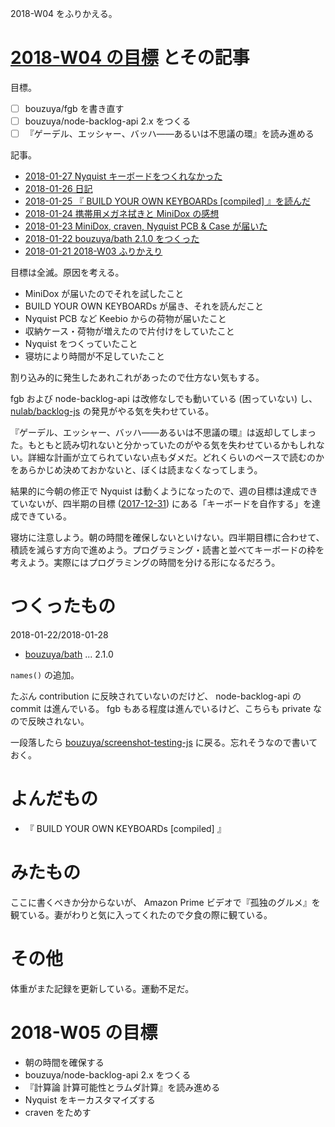 2018-W04 をふりかえる。

# [2018-W04 の目標][2018-01-21] とその記事

目標。

- [ ] bouzuya/fgb を書き直す
- [ ] bouzuya/node-backlog-api 2.x をつくる
- [ ] 『ゲーデル、エッシャー、バッハ――あるいは不思議の環』を読み進める

記事。

- [2018-01-27 Nyquist キーボードをつくれなかった][2018-01-27]
- [2018-01-26 日記][2018-01-26]
- [2018-01-25 『 BUILD YOUR OWN KEYBOARDs [compiled] 』を読んだ][2018-01-25]
- [2018-01-24 携帯用メガネ拭きと MiniDox の感想][2018-01-24]
- [2018-01-23 MiniDox, craven, Nyquist PCB & Case が届いた][2018-01-23]
- [2018-01-22 bouzuya/bath 2.1.0 をつくった][2018-01-22]
- [2018-01-21 2018-W03 ふりかえり][2018-01-21]

目標は全滅。原因を考える。

- MiniDox が届いたのでそれを試したこと
- BUILD YOUR OWN KEYBOARDs が届き、それを読んだこと
- Nyquist PCB など Keebio からの荷物が届いたこと
- 収納ケース・荷物が増えたので片付けをしていたこと
- Nyquist をつくっていたこと
- 寝坊により時間が不足していたこと

割り込み的に発生したあれこれがあったので仕方ない気もする。

fgb および node-backlog-api は改修なしでも動いている (困っていない) し、 [nulab/backlog-js][] の発見がやる気を失わせている。

『ゲーデル、エッシャー、バッハ――あるいは不思議の環』は返却してしまった。もともと読み切れないと分かっていたのがやる気を失わせているかもしれない。詳細な計画が立てられていない点もダメだ。どれくらいのペースで読むのかをあらかじめ決めておかないと、ぼくは読まなくなってしまう。

結果的に今朝の修正で Nyquist は動くようになったので、週の目標は達成できていないが、四半期の目標 ([2017-12-31][]) にある「キーボードを自作する」を達成できている。

寝坊に注意しよう。朝の時間を確保しないといけない。四半期目標に合わせて、積読を減らす方向で進めよう。プログラミング・読書と並べてキーボードの枠を考えよう。実際にはプログラミングの時間を分ける形になるだろう。

# つくったもの

2018-01-22/2018-01-28

- [bouzuya/bath][] ... 2.1.0

`names()` の追加。

たぶん contribution に反映されていないのだけど、 node-backlog-api の commit は進んでいる。 fgb もある程度は進んでいるけど、こちらも private なので反映されない。

一段落したら [bouzuya/screenshot-testing-js][] に戻る。忘れそうなので書いておく。

# よんだもの

- 『 BUILD YOUR OWN KEYBOARDs [compiled] 』

# みたもの

ここに書くべきか分からないが、 Amazon Prime ビデオで『孤独のグルメ』を観ている。妻がわりと気に入ってくれたので夕食の際に観ている。

# その他

体重がまた記録を更新している。運動不足だ。

# 2018-W05 の目標

- 朝の時間を確保する
- bouzuya/node-backlog-api 2.x をつくる
- 『計算論 計算可能性とラムダ計算』を読み進める
- Nyquist をキーカスタマイズする
- craven をためす

[2017-12-31]: https://blog.bouzuya.net/2017/12/31/
[2018-01-21]: https://blog.bouzuya.net/2018/01/21/
[2018-01-22]: https://blog.bouzuya.net/2018/01/22/
[2018-01-23]: https://blog.bouzuya.net/2018/01/23/
[2018-01-24]: https://blog.bouzuya.net/2018/01/24/
[2018-01-25]: https://blog.bouzuya.net/2018/01/25/
[2018-01-26]: https://blog.bouzuya.net/2018/01/26/
[2018-01-27]: https://blog.bouzuya.net/2018/01/27/
[bouzuya/bath]: https://github.com/bouzuya/bath
[bouzuya/screenshot-testing-js]: https://github.com/bouzuya/screenshot-testing-js
[nulab/backlog-js]: https://github.com/nulab/backlog-js
